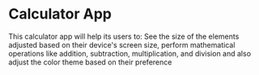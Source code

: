 # Calculator App
 This calculator app will help its users to: See the size of the elements adjusted based on their device's screen size, perform mathematical operations like addition, subtraction, multiplication, and division and also adjust the color theme based on their preference
